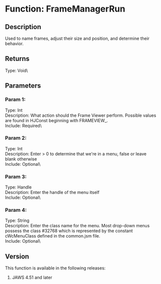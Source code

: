 # Function: FrameManagerRun

## Description

Used to name frames, adjust their size and position, and determine their
behavior.

## Returns

Type: Void\

## Parameters

### Param 1:

Type: Int\
Description: What action should the Frame Viewer perform. Possible
values are found in HJConst beginning with FRAMEVIEW\_.\
Include: Required\

### Param 2:

Type: Int\
Description: Enter \> 0 to determine that we\'re in a menu, false or
leave blank otherwise\
Include: Optional\

### Param 3:

Type: Handle\
Description: Enter the handle of the menu itself\
Include: Optional\

### Param 4:

Type: String\
Description: Enter the class name for the menu. Most drop-down menus
possess the class #32768 which is represented by the constant
cWcMenuClass defined in the common.jsm file.\
Include: Optional\

## Version

This function is available in the following releases:

1.  JAWS 4.51 and later
